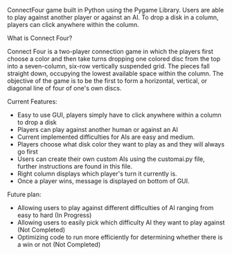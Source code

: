 ConnectFour game built in Python using the Pygame Library. Users are able to play against another player or against an AI. To drop a disk in a column, players can click anywhere within the column.

What is Connect Four?

Connect Four is a two-player connection game in which the players first choose a color and then take turns dropping one colored disc from the top into a seven-column, six-row vertically suspended grid. The pieces fall straight down, occupying the lowest available space within the column. The objective of the game is to be the first to form a horizontal, vertical, or diagonal line of four of one's own discs.

Current Features:
- Easy to use GUI, players simply have to click anywhere within a column to drop a disk
- Players can play against another human or against an AI
- Current implemented difficulties for AIs are easy and medium.
- Players choose what disk color they want to play as and they will always go first
- Users can create their own custom AIs using the customai.py file, further instructions are found in this file.
- Right column displays which player's turn it currently is.
- Once a player wins, message is displayed on bottom of GUI.

Future plan: 
- Allowing users to play against different difficulties of AI ranging from easy to hard (In Progress)
- Allowing users to easily pick which difficulty AI they want to play against (Not Completed)
- Optimizing code to run more efficiently for determining whether there is a win or not (Not Completed)



